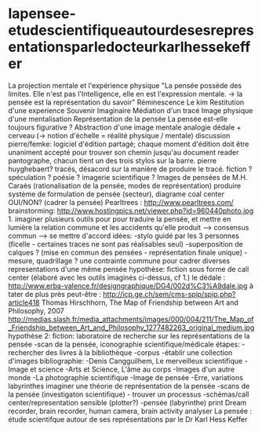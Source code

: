 lapensee-etudescientifiqueautourdesesrepresentationsparledocteurkarlhessekeffer
===============================================================================

La projection mentale et l'expérience physique   "La pensée possède des limites. Elle n'est pas l'Intelligence, elle en est l'expression mentale.  -> la pensée est la représentation du savoir"  Réminescence Le kim Restitution d'une experience Souvenir Imaginaire Médiation d'un tracé Image physique d'une mentalisation Représentation de la pensée La pensée est-elle toujours figurative ?  Abstraction d'une image mentale  analogie dédale + cerveau (-> notion d'échelle = réalité physique / mentale)  discussion pierre/femke: logiciel d'édition partagé; chaque moment d'édition doit être unaniment accepté pour trouver son chemin jusqu'au document reader pantographe, chacun tient un des trois stylos sur la barre. pierre huyghebaert? tracés, désacord sur la manière de produire le tracé.  fiction ? spéculation ? poésie ? imagerie scientifique ?  Images de pensées de M.H. Caraès (rationalisation de la pensée, modes de représentation)  produire système de formulation de pensée (secteur), diagrame coal center OUI/NON? (cadrer la pensée) Pearltrees : http://www.pearltrees.com/   brainstorming: http://www.hostingpics.net/viewer.php?id=960440photo.jpg    1. imaginer plusieurs outils pour pour traduire la pensée, et mettre en lumière la relation commune et les accidents qu'elle produit  --> consensus commun --> se mettre d'accord  idées: -stylo guidé par les 3 personnes (ficelle - certaines traces ne sont pas réalisables seul) -superposition de calques ? (mise en commun des pensées - représentation finale unique) -mesure, quadrillage ? une contrainte commune pour cadrer diverses representations d'une même pensée  hypothèse: fiction sous forme de call center (élaboré avec les outils imaginés ci-dessus, cf 1.)  le dédale : http://www.erba-valence.fr/designgraphique/DG4/002d%C3%A9dale.jpg à tater de plus près peut-être : http://icp.ge.ch/sem/cms-spip/spip.php?article418  Thomas Hirschhorn, The Map of Friendship between Art and Philosophy, 2007 http://medias.slash.fr/media_attachments/images/000/004/211/The_Map_of_Friendship_between_Art_and_Philosophy_1277482263_original_medium.jpg  hypothèse 2: fiction: laboratoire de recherche sur les représentations de la pensée -scan de la pensée, iconographie scientifique/médicale  étapes:  -rechercher des livres à la bibliothèque -corpus -établir une collection d'images  bibliographie: -Denis Cangguilhem, Le merveilleux scientifique -Image et science -Arts et Science, L'âme au corps -Images d'un autre monde -La photographie scientifique -Image de pensée -Erre, variations labyrinthes  imaginer une théorie de représentation de la pensée -scans de la pensée (investigaton scientifique) - trouver un processus -schémas/call center/representation sensible (plotter?) -pensée (labyrinthe) print  Dream recorder, brain recorder, human camera, brain activity analyser   La pensée : étude scientifque autour de ses représentations par le Dr Karl Hess Keffer    